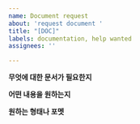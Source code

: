 ```yaml
---
name: Document request
about: 'request document '
title: "[DOC]"
labels: documentation, help wanted
assignees: ''

---
```


**무엇에 대한 문서가 필요한지**

**어떤 내용을 원하는지**

**원하는 형태나 포멧**
